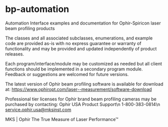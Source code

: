 # bp-automation
Automation Interface examples and documentation for Ophir-Spiricon laser beam profiling products

The classes and all associated subclasses, enumerations, and example code are provided as-is
with no express guarantee or warranty of functionality and may be provided and updated independently of product releases.

Each program/interface/module may be customized as needed but all client functions should be implemented in a secondary program module.  Feedback or suggestions are welcomed for future versions.

The latest version of Ophir beam profiling software is available for download at:
https://www.ophiropt.com/laser--measurement/software-download

Professional tier licenses for Ophir brand beam profiling cameras may be purchased by contacting:
    Ophir USA Product Support\n
    1-800-383-0814\n
    service.ophir.usa@mksinst.com

MKS | Ophir  The True Measure of Laser Performance™